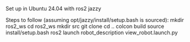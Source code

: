 Set up in Ubuntu 24.04 with ros2 jazzy

Steps to follow (assuming opt/jazzy/install/setup.bash is sourced):
mkdir ros2_ws
cd ros2_ws
mkdir src
git clone
cd ..
colcon build
source install/setup.bash
ros2 launch robot_description view_robot.launch.py
